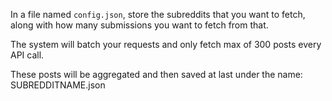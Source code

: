 In a file named `config.json`, store the subreddits that you want to fetch, along with how many submissions you want to fetch from that.

The system will batch your requests and only fetch max of 300 posts every API call.

These posts will be aggregated and then saved at last under the name: SUBREDDITNAME.json